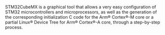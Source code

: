 STM32CubeMX is a graphical tool that allows a very easy configuration of STM32 microcontrollers and microprocessors, as well as the generation of the corresponding initialization C code for the Arm® Cortex®-M core or a partial Linux® Device Tree for Arm® Cortex®-A core, through a step-by-step process.
